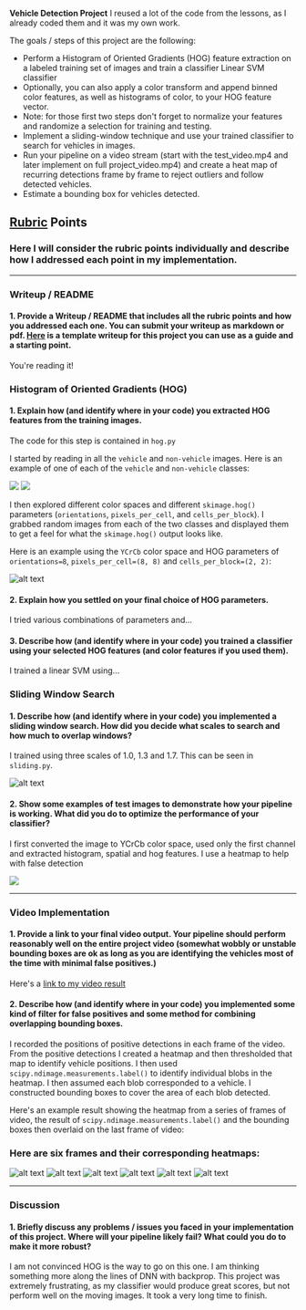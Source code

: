 **Vehicle Detection Project**
I reused a lot of the code from the lessons, as I already coded them and it was my own work.

The goals / steps of this project are the following:

* Perform a Histogram of Oriented Gradients (HOG) feature extraction on a labeled training set of images and train a classifier Linear SVM classifier
* Optionally, you can also apply a color transform and append binned color features, as well as histograms of color, to your HOG feature vector. 
* Note: for those first two steps don't forget to normalize your features and randomize a selection for training and testing.
* Implement a sliding-window technique and use your trained classifier to search for vehicles in images.
* Run your pipeline on a video stream (start with the test_video.mp4 and later implement on full project_video.mp4) and create a heat map of recurring detections frame by frame to reject outliers and follow detected vehicles.
* Estimate a bounding box for vehicles detected.

[//]: # (Image References)
[car]: ./output_images/car.png
[car_yuv]: ./output_images/car_yuv.png
[car_hog_ch1]: ./output_images/car_hog_ch1.png
[car_hog_ch2]: ./output_images/car_hog_ch2.png
[car_hog_ch3]: ./output_images/car_hog_ch3.png
[noncar]: ./output_images/noncar.png
[noncar_yuv]: ./output_images/noncar_yuv.png
[noncar_hog_ch1]: ./output_images/noncar_hog_ch1.png
[noncar_hog_ch2]: ./output_images/noncar_hog_ch2.png
[noncar_hog_ch3]: ./output_images/noncar_hog_ch3.png
[detections1]: ./output_images/test1_detections.png
[detections2]: ./output_images/test2_detections.png
[detections3]: ./output_images/test3_detections.png
[detections4]: ./output_images/test4_detections.png
[detections5]: ./output_images/test5_detections.png
[detections6]: ./output_images/test6_detections.png

[heat_map1]: ./output_images/test1_heat_map_test.png
[heat_map2]: ./output_images/test2_heat_map_test.png
[heat_map3]: ./output_images/test3_heat_map_test.png
[heat_map4]: ./output_images/test4_heat_map_test.png
[heat_map5]: ./output_images/test5_heat_map_test.png
[heat_map6]: ./output_images/test6_heat_map_test.png

[slide1]: ./output_images/test1_sliding_window_test.png
[slide2]: ./output_images/test2_sliding_window_test.png
[slide3]: ./output_images/test3_sliding_window_test.png
[slide4]: ./output_images/test4_sliding_window_test.png
[slide5]: ./output_images/test5_sliding_window_test.png
[slide6]: ./output_images/test6_sliding_window_test.png


## [Rubric](https://review.udacity.com/#!/rubrics/513/view) Points
### Here I will consider the rubric points individually and describe how I addressed each point in my implementation.  

---
### Writeup / README

#### 1. Provide a Writeup / README that includes all the rubric points and how you addressed each one.  You can submit your writeup as markdown or pdf.  [Here](https://github.com/udacity/CarND-Vehicle-Detection/blob/master/writeup_template.md) is a template writeup for this project you can use as a guide and a starting point.  

You're reading it!

### Histogram of Oriented Gradients (HOG)

#### 1. Explain how (and identify where in your code) you extracted HOG features from the training images.

The code for this step is contained in `hog.py`

I started by reading in all the `vehicle` and `non-vehicle` images.  Here is an example of one of each of the `vehicle` and `non-vehicle` classes:

![][car] ![][noncar]

I then explored different color spaces and different `skimage.hog()` parameters (`orientations`, `pixels_per_cell`, and `cells_per_block`).  I grabbed random images from each of the two classes and displayed them to get a feel for what the `skimage.hog()` output looks like.

Here is an example using the `YCrCb` color space and HOG parameters of `orientations=8`, `pixels_per_cell=(8, 8)` and `cells_per_block=(2, 2)`:


![alt text][car_yuv]

#### 2. Explain how you settled on your final choice of HOG parameters.

I tried various combinations of parameters and...

#### 3. Describe how (and identify where in your code) you trained a classifier using your selected HOG features (and color features if you used them).

I trained a linear SVM using...

### Sliding Window Search

#### 1. Describe how (and identify where in your code) you implemented a sliding window search.  How did you decide what scales to search and how much to overlap windows?

I trained using three scales of 1.0, 1.3 and 1.7. This can be seen in `sliding.py`.  

![alt text][slide3]

#### 2. Show some examples of test images to demonstrate how your pipeline is working.  What did you do to optimize the performance of your classifier?

I first converted the image to YCrCb color space, used only the first channel and extracted histogram, spatial and hog features. I use a heatmap to help with false detection

![][detections3]

---

### Video Implementation

#### 1. Provide a link to your final video output.  Your pipeline should perform reasonably well on the entire project video (somewhat wobbly or unstable bounding boxes are ok as long as you are identifying the vehicles most of the time with minimal false positives.)
Here's a [link to my video result](./project_video.mp4)


#### 2. Describe how (and identify where in your code) you implemented some kind of filter for false positives and some method for combining overlapping bounding boxes.

I recorded the positions of positive detections in each frame of the video.  From the positive detections I created a heatmap and then thresholded that map to identify vehicle positions.  I then used `scipy.ndimage.measurements.label()` to identify individual blobs in the heatmap.  I then assumed each blob corresponded to a vehicle.  I constructed bounding boxes to cover the area of each blob detected.  

Here's an example result showing the heatmap from a series of frames of video, the result of `scipy.ndimage.measurements.label()` and the bounding boxes then overlaid on the last frame of video:

### Here are six frames and their corresponding heatmaps:

![alt text][heat_map1]
![alt text][heat_map2]
![alt text][heat_map3]
![alt text][heat_map4]
![alt text][heat_map5]
![alt text][heat_map6]



---

### Discussion

#### 1. Briefly discuss any problems / issues you faced in your implementation of this project.  Where will your pipeline likely fail?  What could you do to make it more robust?

I am not convinced HOG is the way to go on this one. I am thinking something more along the lines of DNN with backprop. This project was extremely frustrating, as my classifier would produce great scores, but not perform well on the moving images. It took a very long time to finish.

